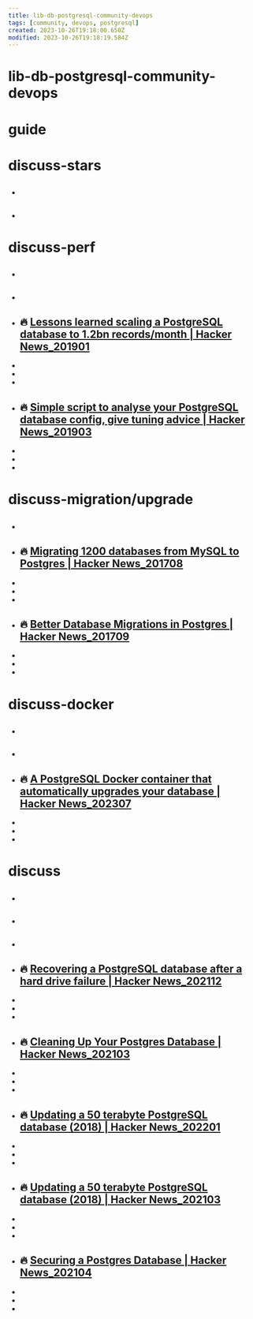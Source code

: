 ```yaml
---
title: lib-db-postgresql-community-devops
tags: [community, devops, postgresql]
created: 2023-10-26T19:18:00.650Z
modified: 2023-10-26T19:18:19.584Z
---
```


# lib-db-postgresql-community-devops

# guide

# discuss-stars
- ## 

- ## 
# discuss-perf
- ## 

- ## 

- ## 🔥 [Lessons learned scaling a PostgreSQL database to 1.2bn records/month | Hacker News_201901](https://news.ycombinator.com/item?id=19024872)
- 
- 
- 

- ## 🔥 [Simple script to analyse your PostgreSQL database config, give tuning advice | Hacker News_201903](https://news.ycombinator.com/item?id=19423036)
- 
- 
- 

# discuss-migration/upgrade
- ## 

- ## 🔥 [Migrating 1200 databases from MySQL to Postgres | Hacker News_201708](https://news.ycombinator.com/item?id=15026887)
- 
- 
- 

- ## 🔥 [Better Database Migrations in Postgres | Hacker News_201709](https://news.ycombinator.com/item?id=15235221)
- 
- 
- 

# discuss-docker
- ## 

- ## 

- ## 🔥 [A PostgreSQL Docker container that automatically upgrades your database | Hacker News_202307](https://news.ycombinator.com/item?id=36746274)
- 
- 
- 

# discuss
- ## 

- ## 

- ## 

- ## 🔥 [Recovering a PostgreSQL database after a hard drive failure | Hacker News_202112](https://news.ycombinator.com/item?id=29744815)
- 
- 
- 

- ## 🔥 [Cleaning Up Your Postgres Database | Hacker News_202103](https://news.ycombinator.com/item?id=26367080)
- 
- 
- 

- ## 🔥 [Updating a 50 terabyte PostgreSQL database (2018) | Hacker News_202201](https://news.ycombinator.com/item?id=29923303)
- 
- 
- 

- ## 🔥 [Updating a 50 terabyte PostgreSQL database (2018) | Hacker News_202103](https://news.ycombinator.com/item?id=26535357)
- 
- 
- 

- ## 🔥 [Securing a Postgres Database | Hacker News_202104](https://news.ycombinator.com/item?id=26674756)
- 
- 
- 
